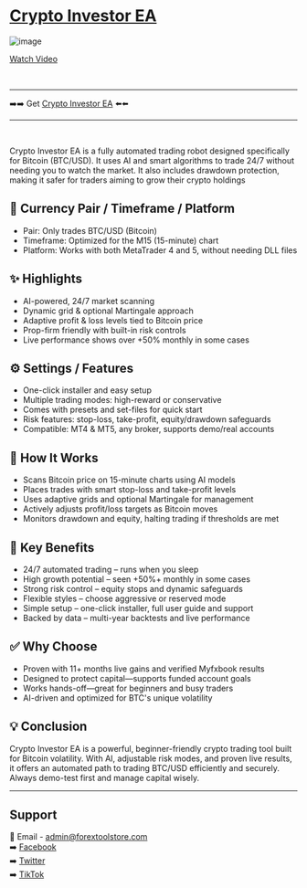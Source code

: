 # <a href="https://forextoolstore.com/product/crypto-investor/">Crypto Investor EA</a>

![image](https://github.com/user-attachments/assets/ff62169b-eb40-465b-bc6d-2beeec800769)

<a href="https://youtu.be/pzEXDgv3AsM?si=YvDnvzB17xGdYaIq">Watch Video</a>

<br>
<hr>
➡️➡️ Get <a href="https://forextoolstore.com/product/crypto-investor/">Crypto Investor EA</a> ⬅️⬅️
<hr>
<br>

Crypto Investor EA is a fully automated trading robot designed specifically for Bitcoin (BTC/USD). It uses AI and smart algorithms to trade 24/7 without needing you to watch the market. It also includes drawdown protection, making it safer for traders aiming to grow their crypto holdings

## 💱 Currency Pair / Timeframe / Platform

- Pair: Only trades BTC/USD (Bitcoin)
- Timeframe: Optimized for the M15 (15-minute) chart
- Platform: Works with both MetaTrader 4 and 5, without needing DLL files

## ✨ Highlights

- AI-powered, 24/7 market scanning
- Dynamic grid & optional Martingale approach
- Adaptive profit & loss levels tied to Bitcoin price
- Prop-firm friendly with built-in risk controls
- Live performance shows over +50% monthly in some cases

## ⚙️ Settings / Features

- One-click installer and easy setup
- Multiple trading modes: high-reward or conservative
- Comes with presets and set-files for quick start
- Risk features: stop-loss, take-profit, equity/drawdown safeguards
- Compatible: MT4 & MT5, any broker, supports demo/real accounts

## 🔄 How It Works

- Scans Bitcoin price on 15-minute charts using AI models
- Places trades with smart stop-loss and take-profit levels
- Uses adaptive grids and optional Martingale for management
- Actively adjusts profit/loss targets as Bitcoin moves
- Monitors drawdown and equity, halting trading if thresholds are met

## 🎯 Key Benefits

- 24/7 automated trading – runs when you sleep
- High growth potential – seen +50%+ monthly in some cases
- Strong risk control – equity stops and dynamic safeguards
- Flexible styles – choose aggressive or reserved mode
- Simple setup – one-click installer, full user guide and support
- Backed by data – multi-year backtests and live performance

## ✅ Why Choose

- Proven with 11+ months live gains and verified Myfxbook results
- Designed to protect capital—supports funded account goals
- Works hands-off—great for beginners and busy traders
- AI-driven and optimized for BTC's unique volatility

## 💡 Conclusion

Crypto Investor EA is a powerful, beginner-friendly crypto trading tool built for Bitcoin volatility. With AI, adjustable risk modes, and proven live results, it offers an automated path to trading BTC/USD efficiently and securely. Always demo-test first and manage capital wisely.

<hr>

## Support

📩 Email - <a href="mailto:admin@forextoolstore.com">admin@forextoolstore.com</a><br>
➡️ <a href="https://www.facebook.com/share/g/1CBq77wDk1/?mibextid=wwXIfr">Facebook</a><br>
➡️ <a href="https://x.com/forextoolstore?s=21">Twitter</a><br>
➡️ <a href="https://www.tiktok.com/@forextoolstore?_t=ZM-8xItNq9AxHk&_r=1">TikTok</a>



